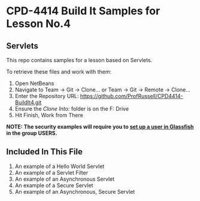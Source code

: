# CPD-4414 Build It Samples for Lesson No.4
## Servlets

This repo contains samples for a lesson based on Servlets.

To retrieve these files and work with them:

1. Open NetBeans
2. Navigate to Team -> Git -> Clone... or Team -> Git -> Remote -> Clone...
3. Enter the Repository URL: https://github.com/ProfRussell/CPD4414-BuildIt4.git
4. Ensure the *Clone Into:* folder is on the F: Drive
5. Hit Finish, Work from There

**NOTE: The security examples will require you to [set up a user in Glassfish](http://docs.oracle.com/javaee/6/tutorial/doc/bnbxj.html) in the group USERS.**

## Included In This File

1. An example of a Hello World Servlet
2. An example of a Servlet Filter
3. An example of an Asynchronous Servlet
4. An example of a Secure Servlet
5. An example of an Asynchronous, Secure Servlet